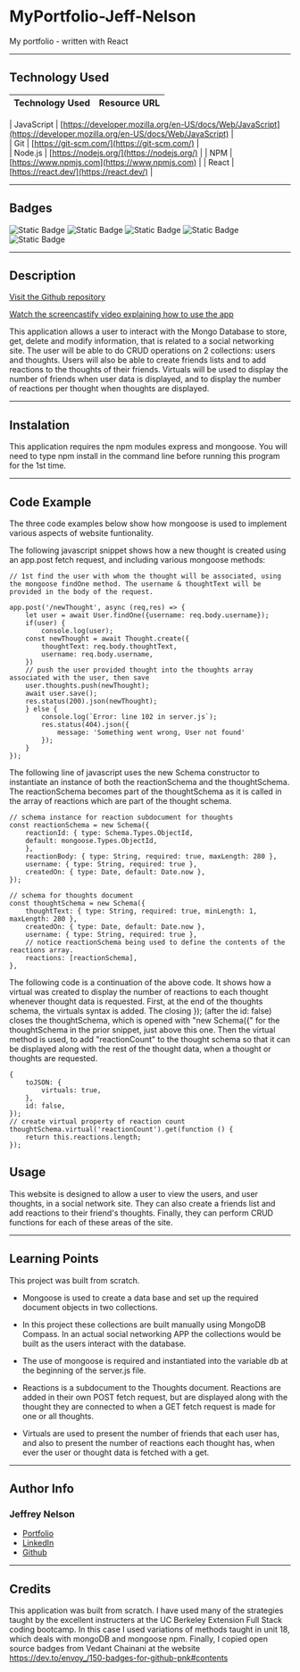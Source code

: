 # MyPortfolio-Jeff-Nelson
My portfolio - written with React

---

## Technology Used 

| Technology Used         | Resource URL           | 
| ------------- |:-------------:| 

| JavaScript     | [https://developer.mozilla.org/en-US/docs/Web/JavaScript](https://developer.mozilla.org/en-US/docs/Web/JavaScript)      |   
| Git | [https://git-scm.com/](https://git-scm.com/)     |    
| Node.js | [https://nodejs.org/](https://nodejs.org/)     |
| NPM | [https://www.npmjs.com](https://www.npmjs.com)   |
| React | [https://react.dev/](https://react.dev/)   |

---

## Badges
![Static Badge](https://img.shields.io/badge/React-20232A?style=for-the-badge&logo=react&logoColor=61DAFB)
![Static Badge](https://img.shields.io/badge/HTML5-E34F26?style=for-the-badge&logo=html5&logoColor=white)
![Static Badge](https://img.shields.io/badge/CSS3-1572B6?style=for-the-badge&logo=css3&logoColor=white)
![Static Badge](https://img.shields.io/badge/JavaScript-323330?style=for-the-badge&logo=javascript&logoColor=F7DF1E)
![Static Badge](https://img.shields.io/badge/Node.js-43853D?style=for-the-badge&logo=node.js&logoColor=white)



---

## Description

[Visit the Github repository](https://github.com/Jeffreydne/social-network-api)

[Watch the screencastify video explaining how to use the app](https://app.screencastify.com/v3/watch/Kw9nxA243GuHoJ96qwSR)

This application allows a user to interact with the Mongo Database to store, get, delete and modify information, that is related to a social networking site. The user will be able to do CRUD operations on 2 collections: users and thoughts. Users will also be able to create friends lists and to add reactions to the thoughts of their friends. Virtuals will be used to display the number of friends when user data is displayed, and to display the number of reactions per thought when thoughts are displayed. 

---

## Instalation

This application requires the npm modules express and mongoose. You will need to type npm install in the command line before running this program for the 1st time. 


---

## Code Example

The three code examples below show how mongoose is used to implement various aspects of website funtionality.

The following javascript snippet shows how a new thought is created using an app.post fetch request, and including various mongoose methods: 

```JS
// 1st find the user with whom the thought will be associated, using the mongoose findOne method. The username & thoughtText will be provided in the body of the request. 

app.post('/newThought', async (req,res) => {
    let user = await User.findOne({username: req.body.username});
    if(user) {
        console.log(user);
    const newThought = await Thought.create({
        thoughtText: req.body.thoughtText,
        username: req.body.username,
    })
    // push the user provided thought into the thoughts array associated with the user, then save
    user.thoughts.push(newThought);
    await user.save();
    res.status(200).json(newThought);
    } else {
        console.log(`Error: line 102 in server.js`);
        res.status(404).json({
            message: 'Something went wrong, User not found'
        });
    }
});
```
The following line of javascript uses the new Schema constructor to instantiate an instance of both the reactionSchema and the thoughtSchema. The reactionSchema becomes part of the thoughtSchema as it is called in the array of reactions which are part of the thought schema.
```JS
// schema instance for reaction subdocument for thoughts
const reactionSchema = new Schema({
    reactionId: { type: Schema.Types.ObjectId, 
    default: mongoose.Types.ObjectId,
    },
    reactionBody: { type: String, required: true, maxLength: 280 },
    username: { type: String, required: true },
    createdOn: { type: Date, default: Date.now },
});

// schema for thoughts document
const thoughtSchema = new Schema({
    thoughtText: { type: String, required: true, minLength: 1, maxLength: 280 }, 
    createdOn: { type: Date, default: Date.now },
    username: { type: String, required: true }, 
    // notice reactionSchema being used to define the contents of the reactions array. 
    reactions: [reactionSchema],
}, 

```
The following code is a continuation of the above code. It shows how a virtual was created to display the number of reactions to each thought whenever thought data is requested. First, at the end of the thoughts schema, the virtuals syntax is added. The closing }); (after the id: false) closes the thoughtSchema, which is opened with "new Schema({" for the thoughtSchema in the prior snippet, just above this one. Then the virtual method is used, to add "reactionCount" to the thought schema so that it can be displayed along with the rest of the thought data, when a thought or thoughts are requested. 


```JS
{
    toJSON: {
        virtuals: true,
    },
    id: false, 
});
// create virtual property of reaction count
thoughtSchema.virtual('reactionCount').get(function () {
    return this.reactions.length;
});
```



## Usage

This website is designed to allow a user to view the users, and user thoughts, in a social network site. They can also create a friends list and add reactions to their friend's thoughts. Finally, they can perform CRUD functions for each of these areas of the site. 



---

## Learning Points

This project was built from scratch. 

* Mongoose is used to create a data base and set up the required document objects in two collections. 

* In this project these collections are built manually using MongoDB Compass. In an actual social networking APP the collections would be built as the users interact with the database.

* The use of mongoose is required and instantiated into the variable db at the beginning of the server.js file. 

* Reactions is a subdocument to the Thoughts document. Reactions are added in their own POST fetch request, but are displayed along with the thought they are connected to when a GET fetch request is made for one or all thoughts. 

*  Virtuals are used to present the number of friends that each user has, and also to present the number of reactions each thought has, when ever the user or thought data is fetched with a get.
   
---

## Author Info

### Jeffrey Nelson


* [Portfolio](https://jeffreydne.github.io/Jeff-Nelson-Portfolio/)
* [LinkedIn](https://www.linkedin.com/in/jeffrey-nelson13/)
* [Github](https://github.com/Jeffreydne)

---
## Credits

  This application was built from scratch. I have used many of the strategies taught by the excellent instructers at the UC Berkeley Extension Full Stack coding bootcamp. In this case I used variations of methods taught in unit 18, which deals with mongoDB and mongoose npm.  Finally, I copied open source badges from Vedant Chainani at the website https://dev.to/envoy_/150-badges-for-github-pnk#contents 
